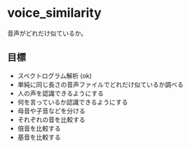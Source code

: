 # voice_similarity
 音声がどれだけ似ているか。

 ## 目標
 - スペクトログラム解析 (ok)
 - 単純に同じ長さの音声ファイルでどれだけ似ているか調べる
 - 人の声を認識できるようにする
 - 何を言っているか認識できるようにする
 - 母音や子音などを分ける
 - それぞれの音を比較する
 - 倍音を比較する
 - 基音を比較する
